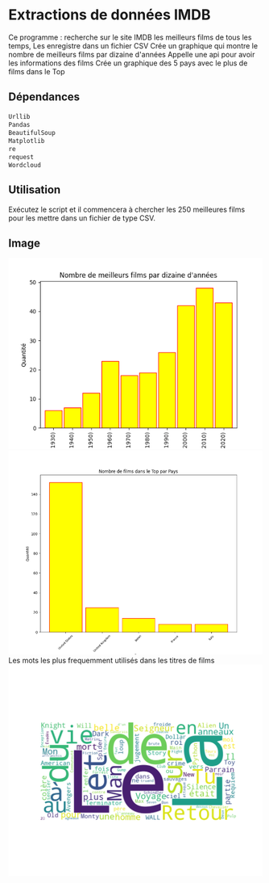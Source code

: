 # Extractions de données IMDB
Ce programme :
    recherche sur le site IMDB les meilleurs films de tous les temps, 
    Les enregistre dans un fichier CSV 
    Crée un graphique qui montre le nombre de meilleurs films par dizaine d'années
    Appelle une api pour avoir les informations des films
    Crée un graphique des 5 pays avec le plus de films dans le Top

## Dépendances
    Urllib
    Pandas
    BeautifulSoup
    Matplotlib
    re
    request
    Wordcloud

## Utilisation
Exécutez le script et il commencera à chercher les 250 meilleures films pour les mettre dans un fichier de type CSV.

## Image
![graphique](graphique.png)
![graphique](pays.png)
Les mots les plus frequemment utilisés dans les titres de films
![nuagedemots](nuagedemots.png)

